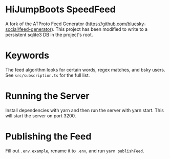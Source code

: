 # HiJumpBoots SpeedFeed

A fork of the ATProto Feed Generator (https://github.com/bluesky-social/feed-generator). This project has been modified to write to a persistent sqlite3 DB in the project's root.

# Keywords

The feed algorithm looks for certain words, regex matches, and bsky users. See `src/subscription.ts` for the full list.

# Running the Server

Install dependencies with yarn and then run the server with yarn start. This will start the server on port 3200.

# Publishing the Feed

Fill out `.env.example`, rename it to `.env`, and run `yarn publishFeed`.

